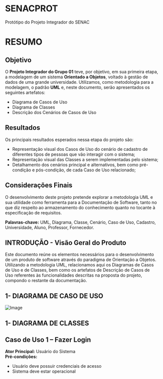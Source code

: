 # SENACPROT
Protótipo do Projeto Integrador do SENAC 


# RESUMO  

## Objetivo
O **Projeto Integrador do Grupo 01** teve, por objetivo, em sua primeira etapa, a modelagem de um sistema **Orientado a Objetos**, voltado à gestão de dados de uma grande universidade.
Utilizamos, como metodologia para a modelagem, o padrão **UML** e, neste documento, serão apresentados os seguintes artefatos:
- Diagrama de Casos de Uso
- Diagrama de Classes
- Descrição dos Cenários de Casos de Uso

## Resultados  
Os principais resultados esperados nessa etapa do projeto são:
- Representação visual dos Casos de Uso do cenário de cadastro de diferentes tipos de pessoas que vão interagir com o sistema;
- Representação visual das Classes a serem implementadas pelo sistema;
- Detalhamento dos cenários principal e alternativos, bem como pré-condição e pós-condição, de cada Caso de Uso relacionado; 

## Considerações Finais
O desenvolvimento deste projeto pretende explorar a metodologia UML e sua utilidade como ferramenta para a Documentação de Software, tanto no que diz respeito ao armazenamento do conhecimento quanto no tocante à especificação de requisitos.

**Palavras-chave:** UML, Diagrama, Classe, Cenário, Caso de Uso, Cadastro, Universidade, Aluno, Professor, Fornecedor.

## INTRODUÇÃO - Visão Geral do Produto 
Este documento reúne os elementos necessários para o desenvolvimento de um produto de software através do paradigma de Orientação a Objetos. Utilizando a metodologia UML, relacionamos aqui os Diagramas de Casos de Uso e de Classes, bem como os artefatos de Descrição de Casos de Uso referentes às funcionalidades descritas na proposta do projeto, compondo o restante da documentação.

## 1- DIAGRAMA DE CASO DE USO
![Image](https://github.com/user-attachments/assets/a8cf7252-936e-4ab6-868a-2720ea989df4)

## 1- DIAGRAMA DE CLASSES

## Caso de Uso 1 – Fazer Login
**Ator Principal:** Usuário do Sistema  
**Pré-condições:**
- Usuário deve possuir credenciais de acesso
- Sistema deve estar operacional
